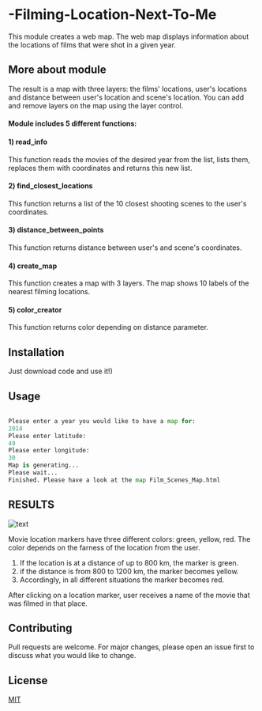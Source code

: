 # -Filming-Location-Next-To-Me

This module creates a web map. The web map displays information about the locations of films that were shot in a given year.

## More about module

The result is a map with three layers: the films' locations, user's locations and distance between user's location and scene's location. You can add and remove layers on the map using the layer control. 


#### Module includes 5 different functions:

#### 1) read_info
This function reads the movies of the desired year from the list, lists them, replaces them with coordinates and returns this new list.

#### 2) find_closest_locations
This function returns a list of the 10 closest shooting scenes to the user's coordinates.

#### 3) distance_between_points
This function returns distance between user's and scene's coordinates.

#### 4) create_map
This function creates a map with 3 layers. The map shows 10 labels of the nearest filming locations.

#### 5) color_creator
This function returns color depending on distance parameter.

## Installation

Just download code and use it!)

## Usage

```python

Please enter a year you would like to have a map for:
2014
Please enter latitude:
49
Please enter longitude:
30
Map is generating...
Please wait...
Finished. Please have a look at the map Film_Scenes_Map.html
```
## RESULTS

![text](photo/map.png?raw=true "text")

Movie location markers have three different colors: green, yellow, red. The color depends on the farness of the location from the user.

1. If the location is at a distance of up to 800 km, the marker is green.
2. if the distance is from 800 to 1200 km, the marker becomes yellow. 
3. Accordingly, in all different situations the marker becomes red.

After clicking on a location marker, user receives a name of the movie that was filmed in that place.

## Contributing
Pull requests are welcome. For major changes, please open an issue first to discuss what you would like to change.

## License
[MIT](https://choosealicense.com/licenses/mit/)

